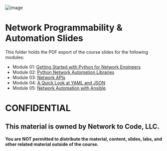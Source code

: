 ![image](https://user-images.githubusercontent.com/6332586/119546412-e405e100-bd61-11eb-9c5d-0c22ab0beae2.png)

# Network Programmability & Automation Slides

This folder holds the PDF export of the course slides for the following modules:

- Module 01: [Getting Started with Python for Network Engineers](M01_Python.pdf)
- Module 02: [Python Network Automation Libraries](M02_Python_MV_Network_Libraries.pdf)
- Module 03: [Network APIs](M03_Network_APIs.pdf)
- Module 04: [A Quick Look at YAML and JSON](M04_YAML_JSON.pdf)
- Module 05: [Network Automation with Ansible](M05_Ansible.pdf)

# CONFIDENTIAL

## This material is owned by Network to Code, LLC.

#### You are **NOT** permitted to distribute the material, content, slides, labs, and other related material outside of the course.
